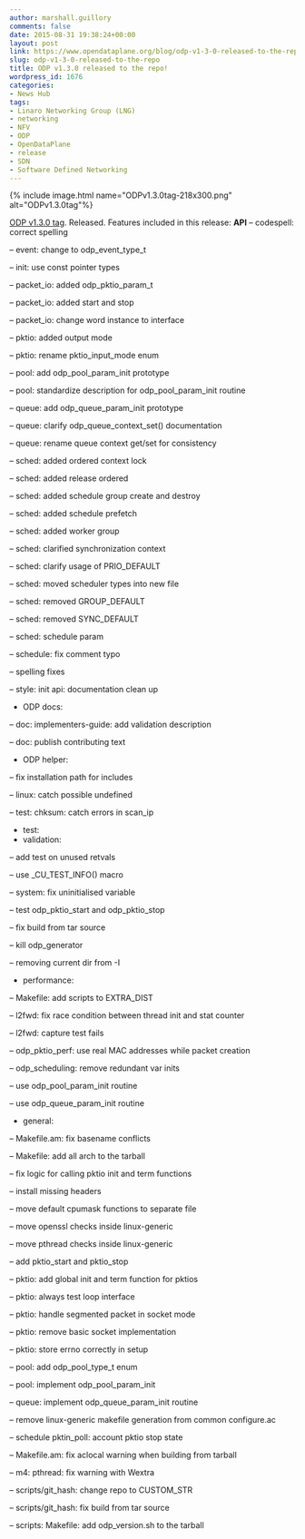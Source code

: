 ```yaml
---
author: marshall.guillory
comments: false
date: 2015-08-31 19:38:24+00:00
layout: post
link: https://www.opendataplane.org/blog/odp-v1-3-0-released-to-the-repo/
slug: odp-v1-3-0-released-to-the-repo
title: ODP v1.3.0 released to the repo!
wordpress_id: 1676
categories:
- News Hub
tags:
- Linaro Networking Group (LNG)
- networking
- NFV
- ODP
- OpenDataPlane
- release
- SDN
- Software Defined Networking
---
```

{% include image.html name="ODPv1.3.0tag-218x300.png" alt="ODPv1.3.0tag"%}

[ODP v1.3.0 tag](https://git.linaro.org/lng/odp.git/tag/?h=v1.3.0.0). Released. Features included in this release:
**API**
– codespell: correct spelling

– event: change to odp_event_type_t

– init: use const pointer types

– packet_io: added odp_pktio_param_t

– packet_io: added start and stop

– packet_io: change word instance to interface

– pktio: added output mode

– pktio: rename pktio_input_mode enum

– pool: add odp_pool_param_init prototype

– pool: standardize description for odp_pool_param_init routine

– queue: add odp_queue_param_init prototype

– queue: clarify odp_queue_context_set() documentation

– queue: rename queue context get/set for consistency

– sched: added ordered context lock

– sched: added release ordered

– sched: added schedule group create and destroy

– sched: added schedule prefetch

– sched: added worker group

– sched: clarified synchronization context

– sched: clarify usage of PRIO_DEFAULT

– sched: moved scheduler types into new file

– sched: removed GROUP_DEFAULT

– sched: removed SYNC_DEFAULT

– sched: schedule param

– schedule: fix comment typo

– spelling fixes

– style: init api: documentation clean up
* ODP docs:

– doc: implementers-guide: add validation description

– doc: publish contributing text
* ODP helper:

– fix installation path for includes

– linux: catch possible undefined

– test: chksum: catch errors in scan_ip
* test:
* validation:

– add test on unused retvals

– use _CU_TEST_INFO() macro

– system: fix uninitialised variable

– test odp_pktio_start and odp_pktio_stop

– fix build from tar source

– kill odp_generator

– removing current dir from -I
* performance:

– Makefile: add scripts to EXTRA_DIST

– l2fwd: fix race condition between thread init and stat counter

– l2fwd: capture test fails

– odp_pktio_perf: use real MAC addresses while packet creation

– odp_scheduling: remove redundant var inits

– use odp_pool_param_init routine

– use odp_queue_param_init routine
* general:

– Makefile.am: fix basename conflicts

– Makefile: add all arch to the tarball

– fix logic for calling pktio init and term functions

– install missing headers

– move default cpumask functions to separate file

– move openssl checks inside linux-generic

– move pthread checks inside linux-generic

– add pktio_start and pktio_stop

– pktio: add global init and term function for pktios

– pktio: always test loop interface

– pktio: handle segmented packet in socket mode

– pktio: remove basic socket implementation

– pktio: store errno correctly in setup

– pool: add odp_pool_type_t enum

– pool: implement odp_pool_param_init

– queue: implement odp_queue_param_init routine

– remove linux-generic makefile generation from common configure.ac

– schedule pktin_poll: account pktio stop state

– Makefile.am: fix aclocal warning when building from tarball

– m4: pthread: fix warning with Wextra

– scripts/git_hash: change repo to CUSTOM_STR

– scripts/git_hash: fix build from tar source

– scripts: Makefile: add odp_version.sh to the tarball
